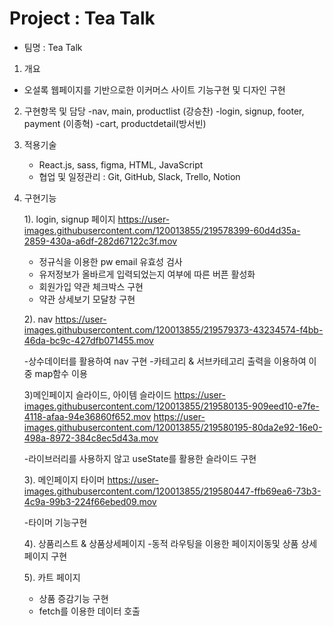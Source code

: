 # Project : Tea Talk

- 팀명 : Tea Talk

1. 개요
- 오설록 웹페이지를 기반으로한 이커머스 사이트 기능구현 및 디자인 구현

2. 구현항목 및 담당
	-nav, main, productlist (강승찬)
	-login, signup, footer, payment (이종혁)
	-cart, productdetail(방서빈)
	
3. 적용기술
	- React.js, sass, figma, HTML, JavaScript
	- 협업 및 일정관리 : Git, GitHub, Slack, Trello, Notion

4. 구현기능

	1). login, signup 페이지
	https://user-images.githubusercontent.com/120013855/219578399-60d4d35a-2859-430a-a6df-282d67122c3f.mov

	- 정규식을 이용한 pw email 유효성 검사
	- 유저정보가 올바르게 입력되었는지 여부에 따른 버픈 활성화
	- 회원가입 약관 체크박스 구현
	- 약관 상세보기 모달창 구현
	
	2). nav
	https://user-images.githubusercontent.com/120013855/219579373-43234574-f4bb-46da-bc9c-427dfb071455.mov
	
	-상수데이터를 활용하여 nav 구현
	-카테고리 & 서브카테고리 출력을 이용하여 이중 map함수 이용
	
	3)메인페이지 슬라이드, 아이템 슬라이드
	https://user-images.githubusercontent.com/120013855/219580135-909eed10-e7fe-4118-afaa-94e36860f652.mov
	https://user-images.githubusercontent.com/120013855/219580195-80da2e92-16e0-498a-8972-384c8ec5d43a.mov

	-라이브러리를 사용하지 않고 useState를 활용한 슬라이드 구현


	3). 메인페이지 타이머
	https://user-images.githubusercontent.com/120013855/219580447-ffb69ea6-73b3-4c9a-99b3-224f66ebed09.mov
	
	-타이머 기능구현
	
	4). 상품리스트 & 상품상세페이지
	-동적 라우팅을 이용한 페이지이동및 상품 상세페이지 구현
	
	5). 카트 페이지
	- 상품 증감기능 구현
	- fetch를 이용한 데이터 호출
	
